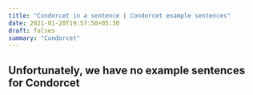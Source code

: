 ```yaml
---
title: "Condorcet in a sentence | Condorcet example sentences"
date: 2021-01-20T19:57:50+05:30
draft: falses
summary: "Condorcet"
---
```

## Unfortunately, we have no example sentences for Condorcet                 
